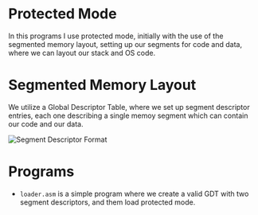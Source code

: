 # Protected Mode

In this programs I use protected mode, initially
with the use of the segmented memory layout,
setting up our segments for code and data, where
we can layout our stack and OS code.

# Segmented Memory Layout

We utilize a Global Descriptor Table, where we set up
segment descriptor entries, each one describing a
single memoy segment which can contain our code and
our data.

![Segment Descriptor Format](https://upload.wikimedia.org/wikipedia/commons/thumb/0/0a/SegmentDescriptor.svg/870px-SegmentDescriptor.svg.png)

# Programs

- `loader.asm` is a simple program where we create a
  valid GDT with two segment descriptors, and them load
  protected mode.